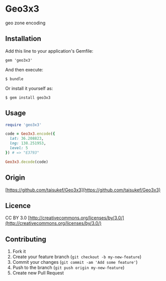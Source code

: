 # Geo3x3

geo zone encoding

## Installation

Add this line to your application's Gemfile:

    gem 'geo3x3'

And then execute:

    $ bundle

Or install it yourself as:

    $ gem install geo3x3

## Usage

```ruby
require 'geo3x3'

code = Geo3x3.encode({
  lat: 36.208823,
  lng: 138.251953,
  level: 5
}) # => "E3793" 

Geo3x3.decode(code)
```

## Origin
[https://github.com/taisukef/Geo3x3](https://github.com/taisukef/Geo3x3)

## Licence
CC BY 3.0
[http://creativecommons.org/licenses/by/3.0/](http://creativecommons.org/licenses/by/3.0/)

## Contributing

1. Fork it
2. Create your feature branch (`git checkout -b my-new-feature`)
3. Commit your changes (`git commit -am 'Add some feature'`)
4. Push to the branch (`git push origin my-new-feature`)
5. Create new Pull Request
